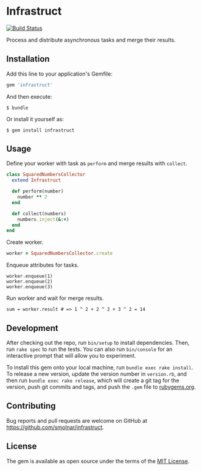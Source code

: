 # Infrastruct
[![Build Status](https://travis-ci.org/smolnar/infrastruct.svg?branch=master)](https://travis-ci.org/smolnar/infrastruct)

Process and distribute asynchronous tasks and merge their results.

## Installation

Add this line to your application's Gemfile:

```ruby
gem 'infrastruct'
```

And then execute:

    $ bundle

Or install it yourself as:

    $ gem install infrastruct

## Usage

Define your worker with task as `perform` and merge results with `collect`.

```ruby
class SquaredNumbersCollector
  extend Infrastruct

  def perform(number)
    number ** 2
  end

  def collect(numbers)
    numbers.inject(&:+)
  end
end
```

Create worker.

```ruby
worker = SquaredNumbersCollector.create
```

Enqueue attributes for tasks.

```
worker.enqueue(1)
worker.enqueue(2)
worker.enqueue(3)
```

Run worker and wait for merge results.

```
sum = worker.result # => 1 ^ 2 + 2 ^ 2 + 3 ^ 2 = 14
```

## Development

After checking out the repo, run `bin/setup` to install dependencies. Then, run `rake spec` to run the tests. You can also run `bin/console` for an interactive prompt that will allow you to experiment.

To install this gem onto your local machine, run `bundle exec rake install`. To release a new version, update the version number in `version.rb`, and then run `bundle exec rake release`, which will create a git tag for the version, push git commits and tags, and push the `.gem` file to [rubygems.org](https://rubygems.org).

## Contributing

Bug reports and pull requests are welcome on GitHub at https://github.com/smolnar/infrastruct.


## License

The gem is available as open source under the terms of the [MIT License](http://opensource.org/licenses/MIT).
